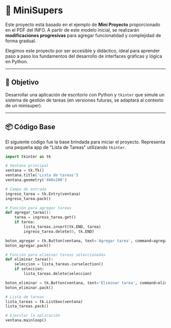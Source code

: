 # 🛒 MiniSupers

Este proyecto está basado en el ejemplo de **Mini Proyecto** proporcionado en el PDF del INFO. A partir de este modelo inicial, se realizarán **modificaciones progresivas** para agregar funcionalidad y complejidad de forma gradual.

Elegimos este proyecto por ser accesible y didáctico, ideal para aprender paso a paso los fundamentos del desarrollo de interfaces gráficas y lógica en Python.

---

## 🚀 Objetivo

Desarrollar una aplicación de escritorio con Python y `tkinter` que simule un sistema de gestión de tareas (en versiones futuras, se adaptará al contexto de un minisuper).

---

## 📦 Código Base

El siguiente código fue la base brindada para iniciar el proyecto. Representa una pequeña app de "Lista de Tareas" utilizando `tkinter`.

```python
import tkinter as tk

# Ventana principal
ventana = tk.Tk()
ventana.title('Lista de tareas')
ventana.geometry('400x200')

# Campo de entrada
ingreso_tarea = tk.Entry(ventana)
ingreso_tarea.pack()

# Función para agregar tareas
def agregar_tarea():
    tarea = ingreso_tarea.get()
    if tarea:
        lista_tareas.insert(tk.END, tarea)
        ingreso_tarea.delete(0, tk.END)

boton_agregar = tk.Button(ventana, text='Agregar tarea', command=agregar_tarea)
boton_agregar.pack()

# Función para eliminar tareas seleccionadas
def eliminar_tarea():
    seleccion = lista_tareas.curselection()
    if seleccion:
        lista_tareas.delete(seleccion)

boton_eliminar = tk.Button(ventana, text='Eliminar tarea', command=eliminar_tarea)
boton_eliminar.pack()

# Lista de tareas
lista_tareas = tk.Listbox(ventana)
lista_tareas.pack()

# Ejecutar la aplicación
ventana.mainloop()
